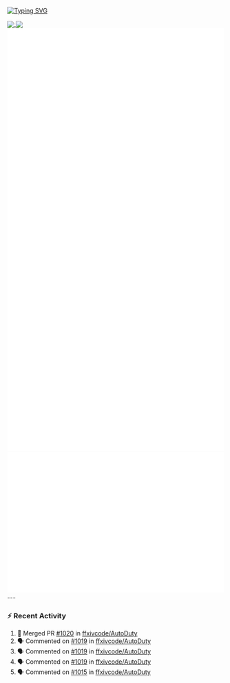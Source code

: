 [![Typing SVG](https://readme-typing-svg.demolab.com?font=Fira+Code&duration=1000&pause=1000&multiline=true&repeat=false&width=435&lines=Simon+Latusek+%7C+Gameplay+Engineer)](https://git.io/typing-svg)

<a href="https://github.com/anuraghazra/github-readme-stats">
  <img height=200 align="center" src="https://github-readme-stats.vercel.app/api?username=erdelf&theme=radical" />
</a>
<a href="https://github.com/anuraghazra/convoychat">
  <img height=200 align="center" src="https://streak-stats.demolab.com?user=erdelf&theme=radical&mode=weekly" />
</a>

<picture>
  <img src="/github-metrics.svg" alt="Metrics">
</picture>

<picture>
  <img src="/github-metrics-achievements.svg" alt="Achievements">
</picture>
---

### :zap: Recent Activity
<!--START_SECTION:activity-->
1. 🎉 Merged PR [#1020](https://github.com/ffxivcode/AutoDuty/pull/1020) in [ffxivcode/AutoDuty](https://github.com/ffxivcode/AutoDuty)
2. 🗣 Commented on [#1019](https://github.com/ffxivcode/AutoDuty/issues/1019#issuecomment-3038976986) in [ffxivcode/AutoDuty](https://github.com/ffxivcode/AutoDuty)
3. 🗣 Commented on [#1019](https://github.com/ffxivcode/AutoDuty/issues/1019#issuecomment-3038942644) in [ffxivcode/AutoDuty](https://github.com/ffxivcode/AutoDuty)
4. 🗣 Commented on [#1019](https://github.com/ffxivcode/AutoDuty/issues/1019#issuecomment-3038905264) in [ffxivcode/AutoDuty](https://github.com/ffxivcode/AutoDuty)
5. 🗣 Commented on [#1015](https://github.com/ffxivcode/AutoDuty/issues/1015#issuecomment-3033651485) in [ffxivcode/AutoDuty](https://github.com/ffxivcode/AutoDuty)
<!--END_SECTION:activity-->

<!--
**erdelf/erdelf** is a ✨ _special_ ✨ repository because its `README.md` (this file) appears on your GitHub profile.

Here are some ideas to get you started:

- 🔭 I’m currently working on ...
- 🌱 I’m currently learning ...
- 👯 I’m looking to collaborate on ...
- 🤔 I’m looking for help with ...
- 💬 Ask me about ...
- 📫 How to reach me: ...
- 😄 Pronouns: ...
- ⚡ Fun fact: ...
-->
